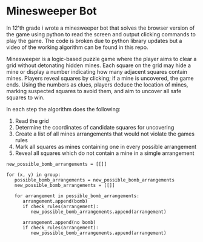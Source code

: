 # Minesweeper Bot  
In 12'th grade i wrote a minesweeper bot that solves the browser version of the game using python to read the screen and output clicking commands to play the game. The code is broken due to python library updates but a video of the working algorithm can be found in this repo.  

Minesweeper is a logic-based puzzle game where the player aims to clear a grid without detonating hidden mines. Each square on the grid may hide a mine or display a number indicating how many adjacent squares contain mines. Players reveal squares by clicking; if a mine is uncovered, the game ends. Using the numbers as clues, players deduce the location of mines, marking suspected squares to avoid them, and aim to uncover all safe squares to win.  

In each step the algorithm does the following:  
1. Read the grid
2. Determine the coordinates of candidate squares for uncovering
3. Create a list of all mines arrangements that would not violate the games rules
4. Mark all squares as mines containing one in every possible arrangement
5. Reveal all squares which do not contain a mine in a simgle arrangement

```
new_possible_bomb_arrangements = [[]]

for (x, y) in group:
   possible_bomb_arrangements = new_possible_bomb_arrangements
   new_possible_bomb_arrangements = [[]]

   for arrangement in possible_bomb_arrangements:
      arrangement.append(bomb)
      if check_rules(arrangement):
         new_possible_bomb_arrangements.append(arrangement)

      arrangement.append(no bomb)
      if check_rules(arrangement):
         new_possible_bomb_arrangements.append(arrangement)
  
```
